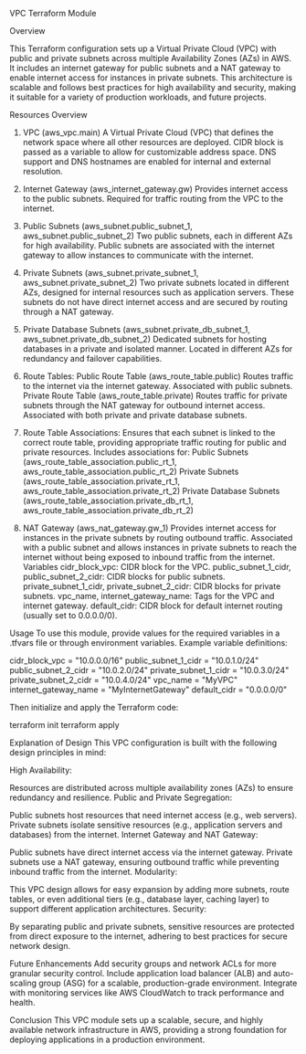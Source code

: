 
VPC Terraform Module 

Overview

This Terraform configuration sets up a Virtual Private Cloud (VPC) with public and private subnets across multiple Availability Zones (AZs) in AWS. It includes an internet gateway for public subnets and a NAT gateway to enable internet access for instances in private subnets. This architecture is scalable and follows best practices for high availability and security, making it suitable for a variety of production workloads, and future projects.

Resources Overview

1. VPC (aws_vpc.main)
A Virtual Private Cloud (VPC) that defines the network space where all other resources are deployed.
CIDR block is passed as a variable to allow for customizable address space.
DNS support and DNS hostnames are enabled for internal and external resolution.

3. Internet Gateway (aws_internet_gateway.gw)
Provides internet access to the public subnets.
Required for traffic routing from the VPC to the internet.

5. Public Subnets (aws_subnet.public_subnet_1, aws_subnet.public_subnet_2)
Two public subnets, each in different AZs for high availability.
Public subnets are associated with the internet gateway to allow instances to communicate with the internet.

7. Private Subnets (aws_subnet.private_subnet_1, aws_subnet.private_subnet_2)
Two private subnets located in different AZs, designed for internal resources such as application servers.
These subnets do not have direct internet access and are secured by routing through a NAT gateway.

9. Private Database Subnets (aws_subnet.private_db_subnet_1, aws_subnet.private_db_subnet_2)
Dedicated subnets for hosting databases in a private and isolated manner.
Located in different AZs for redundancy and failover capabilities.

11. Route Tables:
Public Route Table (aws_route_table.public)
Routes traffic to the internet via the internet gateway.
Associated with public subnets.
Private Route Table (aws_route_table.private)
Routes traffic for private subnets through the NAT gateway for outbound internet access.
Associated with both private and private database subnets.

13. Route Table Associations:
Ensures that each subnet is linked to the correct route table, providing appropriate traffic routing for public and private resources.
Includes associations for:
Public Subnets (aws_route_table_association.public_rt_1, aws_route_table_association.public_rt_2)
Private Subnets (aws_route_table_association.private_rt_1, aws_route_table_association.private_rt_2)
Private Database Subnets (aws_route_table_association.private_db_rt_1, aws_route_table_association.private_db_rt_2)

15. NAT Gateway (aws_nat_gateway.gw_1)
Provides internet access for instances in the private subnets by routing outbound traffic.
Associated with a public subnet and allows instances in private subnets to reach the internet without being exposed to inbound traffic from the internet.
Variables
cidr_block_vpc: CIDR block for the VPC.
public_subnet_1_cidr, public_subnet_2_cidr: CIDR blocks for public subnets.
private_subnet_1_cidr, private_subnet_2_cidr: CIDR blocks for private subnets.
vpc_name, internet_gateway_name: Tags for the VPC and internet gateway.
default_cidr: CIDR block for default internet routing (usually set to 0.0.0.0/0).

Usage
To use this module, provide values for the required variables in a .tfvars file or through environment variables. Example variable definitions:

cidr_block_vpc          = "10.0.0.0/16"
public_subnet_1_cidr    = "10.0.1.0/24"
public_subnet_2_cidr    = "10.0.2.0/24"
private_subnet_1_cidr   = "10.0.3.0/24"
private_subnet_2_cidr   = "10.0.4.0/24"
vpc_name                = "MyVPC"
internet_gateway_name   = "MyInternetGateway"
default_cidr            = "0.0.0.0/0"

Then initialize and apply the Terraform code:

terraform init
terraform apply

Explanation of Design
This VPC configuration is built with the following design principles in mind:

High Availability:

Resources are distributed across multiple availability zones (AZs) to ensure redundancy and resilience.
Public and Private Segregation:

Public subnets host resources that need internet access (e.g., web servers).
Private subnets isolate sensitive resources (e.g., application servers and databases) from the internet.
Internet Gateway and NAT Gateway:

Public subnets have direct internet access via the internet gateway.
Private subnets use a NAT gateway, ensuring outbound traffic while preventing inbound traffic from the internet.
Modularity:

This VPC design allows for easy expansion by adding more subnets, route tables, or even additional tiers (e.g., database layer, caching layer) to support different application architectures.
Security:

By separating public and private subnets, sensitive resources are protected from direct exposure to the internet, adhering to best practices for secure network design.

Future Enhancements
Add security groups and network ACLs for more granular security control.
Include application load balancer (ALB) and auto-scaling group (ASG) for a scalable, production-grade environment.
Integrate with monitoring services like AWS CloudWatch to track performance and health.

Conclusion
This VPC module sets up a scalable, secure, and highly available network infrastructure in AWS, providing a strong foundation for deploying applications in a production environment.
